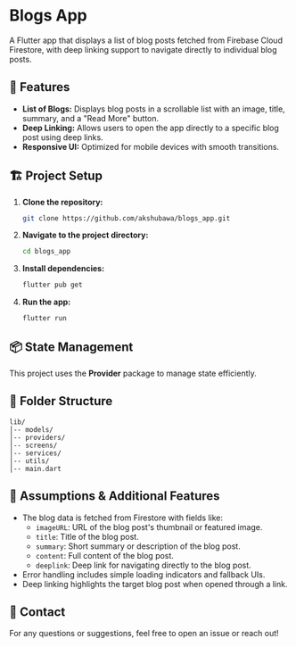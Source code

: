 # Blogs App

A Flutter app that displays a list of blog posts fetched from Firebase Cloud Firestore, with deep linking support to navigate directly to individual blog posts.

## 🚀 Features

- **List of Blogs:** Displays blog posts in a scrollable list with an image, title, summary, and a "Read More" button.  
- **Deep Linking:** Allows users to open the app directly to a specific blog post using deep links.  
- **Responsive UI:** Optimized for mobile devices with smooth transitions.  

## 🏗️ Project Setup

1. **Clone the repository:**  
   ```bash
   git clone https://github.com/akshubawa/blogs_app.git
   ```
2. **Navigate to the project directory:**  
   ```bash
   cd blogs_app
   ```
3. **Install dependencies:**  
   ```bash
   flutter pub get
   ```
4. **Run the app:**  
   ```bash
   flutter run
   ```

## 📦 State Management

This project uses the **Provider** package to manage state efficiently.

## 📄 Folder Structure

```
lib/
│-- models/
│-- providers/
│-- screens/
│-- services/
│-- utils/
│-- main.dart
```

## 🎨 Assumptions & Additional Features

- The blog data is fetched from Firestore with fields like:
  - `imageURL`: URL of the blog post's thumbnail or featured image.  
  - `title`: Title of the blog post.  
  - `summary`: Short summary or description of the blog post.  
  - `content`: Full content of the blog post.  
  - `deeplink`: Deep link for navigating directly to the blog post.  
- Error handling includes simple loading indicators and fallback UIs.  
- Deep linking highlights the target blog post when opened through a link.

## 📧 Contact

For any questions or suggestions, feel free to open an issue or reach out!
